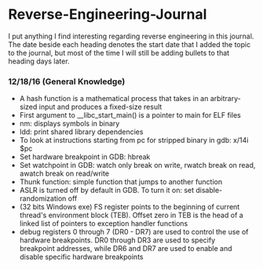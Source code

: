 # Reverse-Engineering-Journal
I put anything I find interesting regarding reverse engineering in this journal. The date beside each heading denotes the start date that I added the topic to the journal, but most of the time I will still be adding bullets to that heading days later. 

### 12/18/16 (General Knowledge) ###
- A hash function is a mathematical process that takes in an arbitrary-sized input and produces a fixed-size result
- First argument to __libc_start_main() is a pointer to main for ELF files
- nm: displays symbols in binary 
- ldd: print shared library dependencies
- To look at instructions starting from pc for stripped binary in gdb: x/14i $pc
- Set hardware breakpoint in GDB: hbreak 
- Set watchpoint in GDB: watch only break on write, rwatch break on read, awatch break on read/write
- Thunk function: simple function that jumps to another function
- ASLR is turned off by default in GDB. To turn it on: set disable-randomization off
- (32 bits Windows exe) FS register points to the beginning of current thread's environment block (TEB). Offset zero in TEB is the head of 
  a linked list of pointers to exception handler functions
- debug registers 0 through 7 (DR0 - DR7) are used to control the use of hardware breakpoints. DR0 through DR3 are used to specify  
  breakpoint addresses, while DR6 and DR7 are used to enable and disable specific hardware breakpoints

